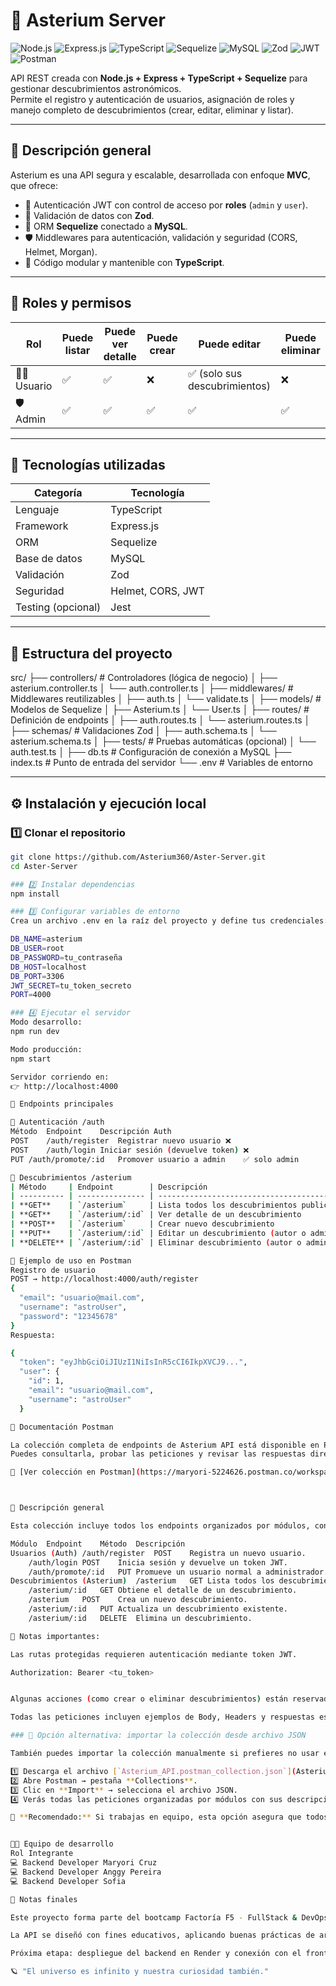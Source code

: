 # 🌌 Asterium Server
![Node.js](https://img.shields.io/badge/Node.js-339933?style=flat&logo=node.js&logoColor=white)
![Express.js](https://img.shields.io/badge/Express.js-000000?style=flat&logo=express&logoColor=white)
![TypeScript](https://img.shields.io/badge/TypeScript-007ACC?style=flat&logo=typescript&logoColor=white)
![Sequelize](https://img.shields.io/badge/Sequelize-52B0E7?style=flat&logo=sequelize&logoColor=white)
![MySQL](https://img.shields.io/badge/MySQL-4479A1?style=flat&logo=mysql&logoColor=white)
![Zod](https://img.shields.io/badge/Zod-3B82F6?style=flat&logo=zod&logoColor=white)
![JWT](https://img.shields.io/badge/JWT-000000?style=flat&logo=jsonwebtokens&logoColor=white)
![Postman](https://img.shields.io/badge/Postman-FF6C37?style=flat&logo=postman&logoColor=white)


API REST creada con **Node.js + Express + TypeScript + Sequelize** para gestionar descubrimientos astronómicos.  
Permite el registro y autenticación de usuarios, asignación de roles y manejo completo de descubrimientos (crear, editar, eliminar y listar).

---

## 🚀 Descripción general

Asterium es una API segura y escalable, desarrollada con enfoque **MVC**, que ofrece:

- 🔐 Autenticación JWT con control de acceso por **roles** (`admin` y `user`).
- 🧩 Validación de datos con **Zod**.
- 🧠 ORM **Sequelize** conectado a **MySQL**.
- 🛡️ Middlewares para autenticación, validación y seguridad (CORS, Helmet, Morgan).
- 🧱 Código modular y mantenible con **TypeScript**.

---

## 🧭 Roles y permisos

| Rol | Puede listar | Puede ver detalle | Puede crear | Puede editar | Puede eliminar |
|-----|---------------|------------------|--------------|---------------|----------------|
| 🧍‍♀️ Usuario | ✅ | ✅ | ❌ | ✅ (solo sus descubrimientos) | ❌ |
| 🛡️ Admin | ✅ | ✅ | ✅ | ✅ | ✅ |

---

## 🧩 Tecnologías utilizadas

| Categoría | Tecnología |
|------------|------------|
| Lenguaje | TypeScript |
| Framework | Express.js |
| ORM | Sequelize |
| Base de datos | MySQL |
| Validación | Zod |
| Seguridad | Helmet, CORS, JWT |
| Testing (opcional) | Jest |

---

## 📁 Estructura del proyecto

src/
├── controllers/ # Controladores (lógica de negocio)
│ ├── asterium.controller.ts
│ └── auth.controller.ts
│
├── middlewares/ # Middlewares reutilizables
│ ├── auth.ts
│ └── validate.ts
│
├── models/ # Modelos de Sequelize
│ ├── Asterium.ts
│ └── User.ts
│
├── routes/ # Definición de endpoints
│ ├── auth.routes.ts
│ └── asterium.routes.ts
│
├── schemas/ # Validaciones Zod
│ ├── auth.schema.ts
│ └── asterium.schema.ts
│
├── tests/ # Pruebas automáticas (opcional)
│ └── auth.test.ts
│
├── db.ts # Configuración de conexión a MySQL
├── index.ts # Punto de entrada del servidor
└── .env # Variables de entorno

---

## ⚙️ Instalación y ejecución local

### 1️⃣ Clonar el repositorio
```bash
git clone https://github.com/Asterium360/Aster-Server.git
cd Aster-Server

### 2️⃣ Instalar dependencias
npm install

### 3️⃣ Configurar variables de entorno
Crea un archivo .env en la raíz del proyecto y define tus credenciales:

DB_NAME=asterium
DB_USER=root
DB_PASSWORD=tu_contraseña
DB_HOST=localhost
DB_PORT=3306
JWT_SECRET=tu_token_secreto
PORT=4000

### 4️⃣ Ejecutar el servidor
Modo desarrollo:
npm run dev

Modo producción:
npm start

Servidor corriendo en:
👉 http://localhost:4000

🔐 Endpoints principales

🔸 Autenticación /auth
Método	Endpoint	Descripción	Auth
POST	/auth/register	Registrar nuevo usuario	❌
POST	/auth/login	Iniciar sesión (devuelve token)	❌
PUT	/auth/promote/:id	Promover usuario a admin	✅ solo admin

🌠 Descubrimientos /asterium
| Método     | Endpoint        | Descripción                                | Auth                      |
| ---------- | --------------- | ------------------------------------------ | ------------------------- |
| **GET**    | `/asterium`     | Lista todos los descubrimientos publicados | ✅ solo usuarios logueados |
| **GET**    | `/asterium/:id` | Ver detalle de un descubrimiento           | ✅ solo usuarios logueados |
| **POST**   | `/asterium`     | Crear nuevo descubrimiento                 | ✅ solo admin              |
| **PUT**    | `/asterium/:id` | Editar un descubrimiento (autor o admin)   | ✅                         |
| **DELETE** | `/asterium/:id` | Eliminar descubrimiento (autor o admin)    | ✅                         |

🧪 Ejemplo de uso en Postman
Registro de usuario
POST → http://localhost:4000/auth/register
{
  "email": "usuario@mail.com",
  "username": "astroUser",
  "password": "12345678"
}
Respuesta:

{
  "token": "eyJhbGciOiJIUzI1NiIsInR5cCI6IkpXVCJ9...",
  "user": {
    "id": 1,
    "email": "usuario@mail.com",
    "username": "astroUser"
  }

📘 Documentación Postman

La colección completa de endpoints de Asterium API está disponible en Postman.
Puedes consultarla, probar las peticiones y revisar las respuestas directamente desde el siguiente enlace:

🔗 [Ver colección en Postman](https://maryori-5224626.postman.co/workspace/Maryori%27s-Workspace~b4629cfb-3575-450f-84c7-237828081b35/collection/46421564-d0aae761-6651-474b-85ff-af970d5c081d?action=share&amp;creator=46421564)



📄 Descripción general

Esta colección incluye todos los endpoints organizados por módulos, con ejemplos funcionales, tokens de prueba y respuestas esperadas.

Módulo	Endpoint	Método	Descripción
Usuarios (Auth)	/auth/register	POST	Registra un nuevo usuario.
	/auth/login	POST	Inicia sesión y devuelve un token JWT.
	/auth/promote/:id	PUT	Promueve un usuario normal a administrador.
Descubrimientos (Asterium)	/asterium	GET	Lista todos los descubrimientos.
	/asterium/:id	GET	Obtiene el detalle de un descubrimiento.
	/asterium	POST	Crea un nuevo descubrimiento.
	/asterium/:id	PUT	Actualiza un descubrimiento existente.
	/asterium/:id	DELETE	Elimina un descubrimiento.

🧠 Notas importantes:

Las rutas protegidas requieren autenticación mediante token JWT.

Authorization: Bearer <tu_token>


Algunas acciones (como crear o eliminar descubrimientos) están reservadas solo para administradores.

Todas las peticiones incluyen ejemplos de Body, Headers y respuestas esperadas.

### 💾 Opción alternativa: importar la colección desde archivo JSON

También puedes importar la colección manualmente si prefieres no usar el enlace público:

1️⃣ Descarga el archivo [`Asterium_API.postman_collection.json`](Asterium API.postman_collection.json) incluido en este repositorio.  
2️⃣ Abre Postman → pestaña **Collections**.  
3️⃣ Clic en **Import** → selecciona el archivo JSON.  
4️⃣ Verás todas las peticiones organizadas por módulos con sus descripciones y ejemplos.

🧠 **Recomendado:** Si trabajas en equipo, esta opción asegura que todos tengan exactamente la misma versión documentada de la API.


👩‍💻 Equipo de desarrollo
Rol	Integrante
💻 Backend Developer	Maryori Cruz
💻 Backend Developer	Anggy Pereira
💻 Backend Developer	Sofia 

🧠 Notas finales

Este proyecto forma parte del bootcamp Factoría F5 - FullStack & DevOps.

La API se diseñó con fines educativos, aplicando buenas prácticas de arquitectura, seguridad y documentación.

Próxima etapa: despliegue del backend en Render y conexión con el frontend de Asterium.

🪐 "El universo es infinito y nuestra curiosidad también."